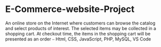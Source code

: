# E-Commerce-website-Project
An online store on the Internet where customers can browse the catalog and select  products of interest. The selected items may be collected in a shopping cart. At  checkout time, the items in the shopping cart will be presented as an order   ⎯ Html, CSS, JavaScript, PHP, MySQL, VS Code 
